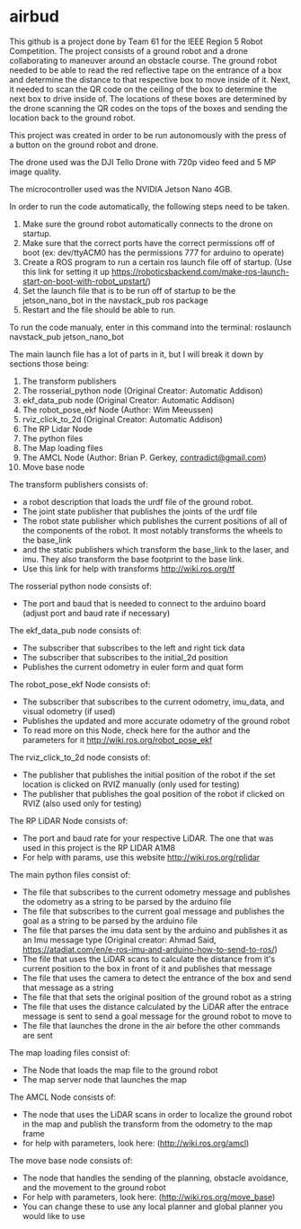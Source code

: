 # airbud
This github is a project done by Team 61 for the IEEE Region 5 Robot Competition. The project consists of a ground robot and a drone collaborating to maneuver around an obstacle course.
The ground robot needed to be able to read the red reflective tape on the entrance of a box and determine the distance to that respective box to move inside of it.
Next, it needed to scan the QR code on the ceiling of the box to determine the next box to drive inside of.
The locations of these boxes are determined by the drone scanning the QR codes on the tops of the boxes and sending the location back to the ground robot.

This project was created in order to be run autonomously with the press of a button on the ground robot and drone.

The drone used was the DJI Tello Drone with 720p video feed and 5 MP image quality.

The microcontroller used was the NVIDIA Jetson Nano 4GB.

In order to run the code automatically, the following steps need to be taken.

1. Make sure the ground robot automatically connects to the drone on startup.
2. Make sure that the correct ports have the correct permissions off of boot (ex: dev/ttyACM0 has the permissions 777 for arduino to operate)
3. Create a ROS program to run a certain ros launch file off of startup. (Use this link for setting it up https://roboticsbackend.com/make-ros-launch-start-on-boot-with-robot_upstart/)
4. Set the launch file that is to be run off of startup to be the jetson_nano_bot in the navstack_pub ros package
5. Restart and the file should be able to run.

To run the code manualy, enter in this command into the terminal:
roslaunch navstack_pub jetson_nano_bot

The main launch file has a lot of parts in it, but I will break it down by sections those being:
1. The transform publishers
2. The rosserial_python node (Original Creator: Automatic Addison)
3. ekf_data_pub node (Original Creator: Automatic Addison)
4. The robot_pose_ekf Node (Author: Wim Meeussen)
5. rviz_click_to_2d (Original Creator: Automatic Addison)
6. The RP Lidar Node
7. The python files
8. The Map loading files
9. The AMCL Node (Author: Brian P. Gerkey, contradict@gmail.com)
10. Move base node


The transform publishers consists of: 
- a robot description that loads the urdf file of the ground robot.
- The joint state publisher that publishes the joints of the urdf file
- The robot state publisher which publishes the current positions of all of the components of the robot. It most notably transforms the wheels to the base_link
- and the static publishers which transform the base_link to the laser, and imu. They also transform the base footprint to the base link. 
- Use this link for help with transforms http://wiki.ros.org/tf

The rosserial python node consists of:
- The port and baud that is needed to connect to the arduino board (adjust port and baud rate if necessary)


The ekf_data_pub node consists of:
- The subscriber that subscribes to the left and right tick data
- The subscriber that subscribes to the initial_2d position
- Publishes the current odometry in euler form and quat form


The robot_pose_ekf Node consists of:
- The subscriber that subscribes to the current odometry, imu_data, and visual odometry (if used)
- Publishes the updated and more accurate odometry of the ground robot
- To read more on this Node, check here for the author and the parameters for it http://wiki.ros.org/robot_pose_ekf


The rviz_click_to_2d node consists of:
- The publisher that publishes the initial position of the robot if the set location is clicked on RVIZ manually (only used for testing)
- The publisher that publishes the goal position of the robot if clicked on RVIZ (also used only for testing)


The RP LiDAR Node consists of:
- The port and baud rate for your respective LiDAR. The one that was used in this project is the RP LIDAR A1M8
- For help with params, use this website http://wiki.ros.org/rplidar


The main python files consist of:
- The file that subscribes to the current odometry message and publishes the odometry as a string to be parsed by the arduino file
- The file that subscribes to the current goal message and publishes the goal as a string to be parsed by the arduino file
- The file that parses the imu data sent by the arduino and publishes it as an Imu message type (Original creator: Ahmad Said, https://atadiat.com/en/e-ros-imu-and-arduino-how-to-send-to-ros/)
- The file that uses the LiDAR scans to calculate the distance from it's current position to the box in front of it and publishes that message
- The file that uses the camera to detect the entrance of the box and send that message as a string
- The file that that sets the original position of the ground robot as a string
- The file that uses the distance calculated by the LiDAR after the entrace message is sent to send a goal message for the ground robot to move to
- The file that launches the drone in the air before the other commands are sent

The map loading files consist of:
- The Node that loads the map file to the ground robot
- The map server node that launches the map

The AMCL Node consists of:
- The node that uses the LiDAR scans in order to localize the ground robot in the map and publish the transform from the odometry to the map frame
- for help with parameters, look here: (http://wiki.ros.org/amcl)

The move base node consists of:
- The node that handles the sending of the planning, obstacle avoidance, and the movement to the ground robot
- For help with parameters, look here: (http://wiki.ros.org/move_base)
- You can change these to use any local planner and global planner you would like to use

